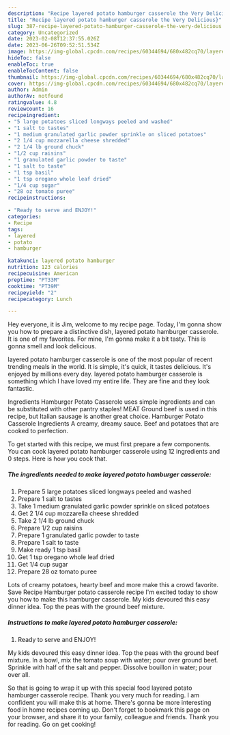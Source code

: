 ```yaml
---
description: "Recipe layered potato hamburger casserole the Very Delicious}"
title: "Recipe layered potato hamburger casserole the Very Delicious}"
slug: 387-recipe-layered-potato-hamburger-casserole-the-very-delicious
category: Uncategorized
date: 2023-02-08T12:37:55.026Z
date: 2023-06-26T09:52:51.534Z
image: https://img-global.cpcdn.com/recipes/60344694/680x482cq70/layered-potato-hamburger-casserole-recipe-main-photo.jpg
hideToc: false
enableToc: true
enableTocContent: false
thumbnail: https://img-global.cpcdn.com/recipes/60344694/680x482cq70/layered-potato-hamburger-casserole-recipe-main-photo.jpg
cover: https://img-global.cpcdn.com/recipes/60344694/680x482cq70/layered-potato-hamburger-casserole-recipe-main-photo.jpg
author: Admin
authorAv: notfound
ratingvalue: 4.8
reviewcount: 16
recipeingredient:
- "5 large potatoes sliced longways peeled and washed"
- "1 salt to tastes"
- "1 medium granulated garlic powder sprinkle on sliced potatoes"
- "2 1/4 cup mozzarella cheese shredded"
- "2 1/4 lb ground chuck"
- "1/2 cup raisins"
- "1 granulated garlic powder to taste"
- "1 salt to taste"
- "1 tsp basil"
- "1 tsp oregano whole leaf dried"
- "1/4 cup sugar"
- "28 oz tomato puree"
recipeinstructions:

- "Ready to serve and ENJOY!"
categories:
- Recipe
tags:
- layered
- potato
- hamburger

katakunci: layered potato hamburger 
nutrition: 123 calories
recipecuisine: American
preptime: "PT33M"
cooktime: "PT39M"
recipeyield: "2"
recipecategory: Lunch

---
```



Hey everyone, it is Jim, welcome to my recipe page. Today, I'm gonna show you how to prepare a distinctive dish, layered potato hamburger casserole. It is one of my favorites. For mine, I'm gonna make it a bit tasty. This is gonna smell and look delicious.

layered potato hamburger casserole is one of the most popular of recent trending meals in the world. It is simple, it's quick, it tastes delicious. It's enjoyed by millions every day. layered potato hamburger casserole is something which I have loved my entire life. They are fine and they look fantastic.

Ingredients Hamburger Potato Casserole uses simple ingredients and can be substituted with other pantry staples! MEAT Ground beef is used in this recipe, but Italian sausage is another great choice. Hamburger Potato Casserole Ingredients A creamy, dreamy sauce. Beef and potatoes that are cooked to perfection.


To get started with this recipe, we must first prepare a few components. You can cook layered potato hamburger casserole using 12 ingredients and 0 steps. Here is how you cook that.

<!--inarticleads1-->

##### The ingredients needed to make layered potato hamburger casserole:

1. Prepare 5 large potatoes sliced longways peeled and washed
1. Prepare 1 salt to tastes
1. Take 1 medium granulated garlic powder sprinkle on sliced potatoes
1. Get 2 1/4 cup mozzarella cheese shredded
1. Take 2 1/4 lb ground chuck
1. Prepare 1/2 cup raisins
1. Prepare 1 granulated garlic powder to taste
1. Prepare 1 salt to taste
1. Make ready 1 tsp basil
1. Get 1 tsp oregano whole leaf dried
1. Get 1/4 cup sugar
1. Prepare 28 oz tomato puree


Lots of creamy potatoes, hearty beef and more make this a crowd favorite. Save Recipe Hamburger potato casserole recipe I&#39;m excited today to show you how to make this hamburger casserole. My kids devoured this easy dinner idea. Top the peas with the ground beef mixture. 

<!--inarticleads2-->

##### Instructions to make layered potato hamburger casserole:


1. Ready to serve and ENJOY!

My kids devoured this easy dinner idea. Top the peas with the ground beef mixture. In a bowl, mix the tomato soup with water; pour over ground beef. Sprinkle with half of the salt and pepper. Dissolve bouillon in water; pour over all. 

So that is going to wrap it up with this special food layered potato hamburger casserole recipe. Thank you very much for reading. I am confident you will make this at home. There's gonna be more interesting food in home recipes coming up. Don't forget to bookmark this page on your browser, and share it to your family, colleague and friends. Thank you for reading. Go on get cooking!
